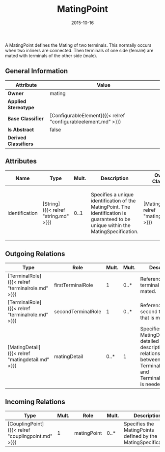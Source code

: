 ﻿---
title: MatingPoint
toc: false
type: specs
date: "2015-10-16"
draft: false
specification: VEC
version: 1.1.2
documentType: "Recommendation"
elementType: Class
classes:
  - MatingPoint
menu_name: vec-1.1.2
---
<p>A MatingPoint defines the Mating of two terminals. This normally occurs when two inliners are connected. Then terminals of one side (female) are mated with terminals of the other side (male).  </p>

## General Information

| Attribute               | Value |
|-------------------------|-------|
| **Owner**               | mating |
| **Applied Stereotype**  |   |
| **Base Classifier**     | [ConfigurableElement]({{< relref "configurableelement.md" >}})<br/>  |
| **Is Abstract**         | false |
| **Derived Classifiers** |   |

## Attributes
|  Name  |  Type  |  Mult.  |  Description  |  Owning Classifier  |
|--------|--------|---------|---------------|--------------|
|identification | [String]({{< relref "string.md" >}}) | 0..1 | <p> Specifies a unique identification of the MatingPoint. The identification is guaranteed to be unique within the MatingSpecification.      </p> | [MatingPoint]({{< relref "matingpoint.md" >}}) |

## Outgoing Relations
|    Type  |   Role   |   Mult.   |   Mult.   |   Description   |
|----------|----------|-----------|-----------|-----------------|
| [TerminalRole]({{< relref "terminalrole.md" >}}) | firstTerminalRole | 1 | 0..* | References the first terminal that is mated. |
| [TerminalRole]({{< relref "terminalrole.md" >}}) | secondTerminalRole | 1 | 0..* | References the second terminal that is mated. |
| [MatingDetail]({{< relref "matingdetail.md" >}}) | matingDetail | 0..* | 1 | Specifies the MatingDetails, if a detailed description of the relationships between TerminalReceptions and TerminalReceptions is needed. |
##  Incoming Relations
|    Type  |   Mult.  |   Role    |   Mult.   |   Description  |
|----------|----------|-----------|-----------|----------------|
| [CouplingPoint]({{< relref "couplingpoint.md" >}}) | 1 | matingPoint | 0..* | Specifies the MatingPoints defined by the MatingSpecification. |
